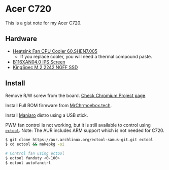 # Acer C720

This is a gist note for my Acer C720.

## Hardware

- [Heatsink Fan CPU Cooler 60.SHEN7.005](https://www.amazon.com/gp/product/B00Q3K41VA/ref=ppx_yo_dt_b_asin_title_o05_s00?ie=UTF8&psc=1)
  - If you replace cooler, you will need a thermal compound paste.
- [B116XAN04.0 IPS Screen](https://s.click.aliexpress.com/e/_dULI1rF)
- [KingSpec M.2 2242 NGFF SSD](https://s.click.aliexpress.com/e/_dTuxVuV)

## Install

Remove R/W screw from the board. [Check Chromium Project page](https://www.chromium.org/chromium-os/developer-information-for-chrome-os-devices/acer-c720-chromebook#TOC-What-s-Inside-).

Install Full ROM firmware from [MrChrmoebox.tech](https://mrchromebox.tech).

Install [Manjaro](https://manjaro.org) distro using a USB stick.

PWM fan control is not working, but it is still available to control using [`ectool`](https://aur.archlinux.org/packages/ectool-samus-git/). Note: The AUR includes ARM support which is not needed for C720.

```bash
$ git clone https://aur.archlinux.org/ectool-samus-git.git ectool
$ cd ectool && makepkg -si

# Control fan using ectool
$ ectool fanduty <0-100>
$ ectool autofanctrl
```

